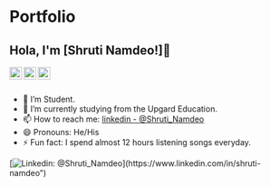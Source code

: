 # Portfolio

## Hola, I'm [Shruti Namdeo!]👋

<a href="https://www.linkedin.com/in/shruti-namdeo-5b3b26200/">
  <img align="left" alt="Shruti's Linkdein" width="22px" src="https://cdn.jsdelivr.net/npm/simple-icons@v3/icons/linkedin.svg" />
</a>
<a href="https://github.com/Shruti3006N">
  <img align="left" alt="Shruti's Github" width="22px" src="https://cdn.jsdelivr.net/npm/simple-icons@v3/icons/github.svg" />
</a>
<a href="https://t.me/Shruti_Namdeo">
  <img align="left" alt="Shruti's Telegram" width="22px" src="https://cdn.jsdelivr.net/npm/simple-icons@v3/icons/telegram.svg" />
</a>


<br/>
<br/>


- 🔭 I’m Student.
- 🌱 I’m currently studying from the Upgard Education.
- 📫 How to reach me: [linkedin - @Shruti_Namdeo]("https://www.linkedin.com/in/shruti-namdeo-5b3b26200/") 
- 😄 Pronouns: He/His
- ⚡ Fun fact: I spend almost 12 hours listening songs everyday.


[![Linkedin: @Shruti_Namdeo](https://img.shields.io/badge/-imthepk-blue?style=flat-square&logo=Linkedin&logoColor=white&link=https://www.linkedin.com/in/shruti-namdeo/")](https://www.linkedin.com/in/shruti-namdeo")
